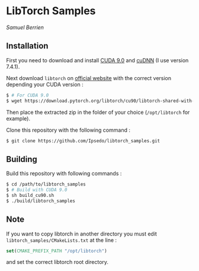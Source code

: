 # LibTorch Samples

*Samuel Berrien*

## Installation

First you need to download and install [CUDA 9.0](https://developer.nvidia.com/cuda-90-download-archive) and [cuDNN](https://developer.nvidia.com/rdp/cudnn-archive) (I use version 7.4.1).

Next download `libtorch` on [official website](https://pytorch.org/) with the correct version depending your CUDA version :
```bash
$ # For CUDA 9.0
$ wget https://download.pytorch.org/libtorch/cu90/libtorch-shared-with-deps-latest.zip
```
Then place the extracted zip in the folder of your choice (`/opt/libtorch` for example).

Clone this repository with the following command :
```bash
$ git clone https://github.com/Ipsedo/libtorch_samples.git
```

## Building
Build this repository with following commands :
```bash
$ cd /path/to/libtorch_samples
$ # Build with CUDA 9.0
$ sh build_cu90.sh
$ ./build/libtorch_samples
```

## Note
If you want to copy libtorch in another directory you must edit `libtorch_samples/CMakeLists.txt` at the line :
```cmake
set(CMAKE_PREFIX_PATH "/opt/libtorch")
```
and set the correct libtorch root directory.